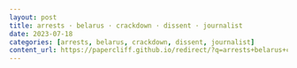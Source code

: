```yaml
---
layout: post
title: arrests · belarus · crackdown · dissent · journalist
date: 2023-07-18
categories: [arrests, belarus, crackdown, dissent, journalist]
content_url: https://papercliff.github.io/redirect/?q=arrests+belarus+crackdown+dissent+journalist&tbs=cdr:1,cd_min:7/17/2023,cd_max:7/19/2023
---
```

